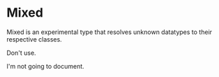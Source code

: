 # Mixed
Mixed is an experimental type that resolves unknown datatypes to their respective classes.

Don't use.

I'm not going to document.